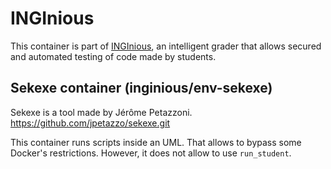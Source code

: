 INGInious
=========

This container is part of [INGInious](https://github.com/UCL-INGI/INGInious), an intelligent grader that allows secured and automated testing of code made by students.

Sekexe container (inginious/env-sekexe)
------------------------------------------

Sekexe is a tool made by Jérôme Petazzoni.
https://github.com/jpetazzo/sekexe.git

This container runs scripts inside an UML. That allows to bypass some Docker's restrictions. However, it does not allow to use `run_student`.
